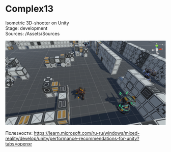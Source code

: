 # Complex13
Isometric 3D-shooter on Unity    
Stage: development      
Sources: /Assets/Sources  

![prototype_screen](https://github.com/Tessecrack/Complex13/blob/master/Assets/Screenshots/TestLocation.png)

Полезности:
https://learn.microsoft.com/ru-ru/windows/mixed-reality/develop/unity/performance-recommendations-for-unity?tabs=openxr
